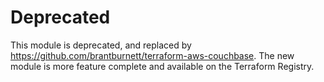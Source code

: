 # Deprecated

This module is deprecated, and replaced by https://github.com/brantburnett/terraform-aws-couchbase.  The new module is more feature complete and available on the Terraform Registry.
